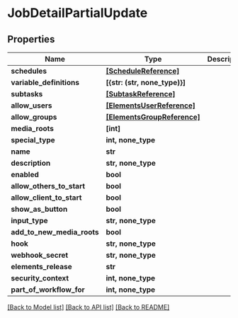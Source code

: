 # JobDetailPartialUpdate


## Properties

Name | Type | Description | Notes
------------ | ------------- | ------------- | -------------
**schedules** | [**[ScheduleReference]**](ScheduleReference.md) |  | [optional] 
**variable_definitions** | **[{str: (str, none_type)}]** |  | [optional] 
**subtasks** | [**[SubtaskReference]**](SubtaskReference.md) |  | [optional] 
**allow_users** | [**[ElementsUserReference]**](ElementsUserReference.md) |  | [optional] 
**allow_groups** | [**[ElementsGroupReference]**](ElementsGroupReference.md) |  | [optional] 
**media_roots** | **[int]** |  | [optional] 
**special_type** | **int, none_type** |  | [optional] 
**name** | **str** |  | [optional] 
**description** | **str, none_type** |  | [optional] 
**enabled** | **bool** |  | [optional] 
**allow_others_to_start** | **bool** |  | [optional] 
**allow_client_to_start** | **bool** |  | [optional] 
**show_as_button** | **bool** |  | [optional] 
**input_type** | **str, none_type** |  | [optional] 
**add_to_new_media_roots** | **bool** |  | [optional] 
**hook** | **str, none_type** |  | [optional] 
**webhook_secret** | **str, none_type** |  | [optional] 
**elements_release** | **str** |  | [optional] 
**security_context** | **int, none_type** |  | [optional] 
**part_of_workflow_for** | **int, none_type** |  | [optional] 

[[Back to Model list]](../#documentation-for-models) [[Back to API list]](../#documentation-for-api-endpoints) [[Back to README]](../)


